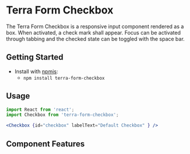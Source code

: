 # Terra Form Checkbox

The Terra Form Checkbox is a responsive input component rendered as a box. When activated, a check mark shall appear. Focus can be activated through tabbing and the checked state can be toggled with the space bar.

## Getting Started

- Install with [npmjs](https://www.npmjs.com):
  - `npm install terra-form-checkbox`

## Usage

```jsx
import React from 'react';
import Checkbox from 'terra-form-checkbox';

<Checkbox {id="checkbox" labelText="Default Checkbox" } />
```

## Component Features

<!-- Uncomment supported features.
 * [Cross-Browser Support](https://github.com/cerner/terra-core/wiki/Component-Features#cross-browser-support)
 * [Responsive Support](https://github.com/cerner/terra-core/wiki/Component-Features#responsive-support)
 * [Mobile Support](https://github.com/cerner/terra-core/wiki/Component-Features#mobile-support)
 * [Internationalization Support](https://github.com/cerner/terra-core/wiki/Component-Features#internationalization-i18n-support)
 * [Localization Support](https://github.com/cerner/terra-core/wiki/Component-Features#localization-support)
 * [LTR/RTL Support](https://github.com/cerner/terra-core/wiki/Component-Features#ltr--rtl-support)
 -->
